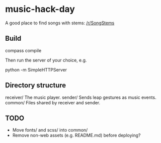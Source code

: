 music-hack-day
==============

A good place to find songs with stems:
    [/r/SongStems](http://www.reddit.com/r/SongStems/search?q=-request&sort=top&restrict_sr=on&t=all)

Build
-----

compass compile

Then run the server of your choice, e.g.

python -m SimpleHTTPServer


Directory structure
-------------------

receiver/
    The music player.
sender/
    Sends leap gestures as music events.
common/
    Files shared by receiver and sender.

TODO
----

* Move fonts/ and scss/ into common/
* Remove non-web assets (e.g. README.md) before deploying?
